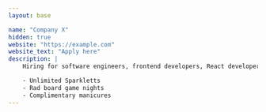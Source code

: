 ```yaml
---
layout: base

name: "Company X"
hidden: true
website: "https://example.com"
website_text: "Apply here"
description: |
    Hiring for software engineers, frontend developers, React developers, and we're remote-friendly and dog-friendly! Perks include:

    - Unlimited Sparkletts
    - Rad board game nights
    - Complimentary manicures
---
```

